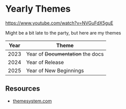 # Yearly Themes

https://www.youtube.com/watch?v=NVGuFdX5guE

Might be a bit late to the party, but here are my themes

| Year | Theme                              |
| ---- | ---------------------------------- |
| 2023 | Year of ~~Documentation~~ the docs |
| 2024 | Year of Release                    |
| 2025 | Year of New Beginnings             |

## Resources
- [themesystem.com](https://themesystem.com)
